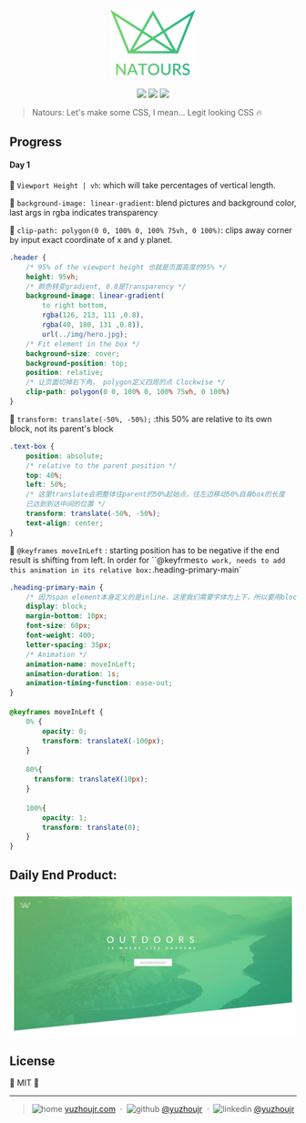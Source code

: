 <h3 style="text-align:center;font-weight: 300;" align="center">
  <img src="../img/logo-green-2x.png" width="150px">
</h3>

<p align="center">
  <img src="https://img.shields.io/badge/license-MIT-yellow.svg?style=flat-square">
  <img src="https://img.shields.io/badge/downloads-0k-yellow.svg?style=flat-square">
  <img src="https://img.shields.io/badge/build-passing-yellow.svg?style=flat-square">
</p>


> Natours: Let's make some CSS, I mean... Legit looking CSS 🔥


## Progress

#### Day 1

🍉 `Viewport Height | vh`:  which will take percentages of vertical length.

🍇 `background-image: linear-gradient`: blend pictures and background color, last args in rgba indicates transparency

🍈 `clip-path: polygon(0 0, 100% 0, 100% 75vh, 0 100%)`: clips away corner by input exact coordinate of x and y planet.

```css
.header {
    /* 95% of the viewport height 也就是页面高度的95% */
    height: 95vh;
    /* 颜色转变gradient, 0.8是Transparency */
    background-image: linear-gradient(
        to right bottom,
        rgba(126, 213, 111 ,0.8),
        rgba(40, 180, 131 ,0.8)),
        url(../img/hero.jpg);
    /* Fit element in the box */
    background-size: cover;
    background-position: top;
    position: relative;
    /* 让页面切掉右下角， polygon定义四周的点 Clockwise */
    clip-path: polygon(0 0, 100% 0, 100% 75vh, 0 100%)
}
```

🍑 `transform: translate(-50%, -50%);` :this 50% are relative to its own block, not its parent's block

```css
.text-box {
    position: absolute;
    /* relative to the parent position */
    top: 40%;
    left: 50%;
    /* 这里translate会把整体往parent的50%起始点，往左边移动50%自身box的长度
    已达到到达中间的位置 */
    transform: translate(-50%, -50%);
    text-align: center;
}
```

🍍 `@keyframes moveInLeft` : starting position has to be negative if the end result is shifting from left. In order for ``@keyfrmes` to work, needs to add this animation in its relative box: `.heading-primary-main`


```css
.heading-primary-main {
    /* 因为span element本身定义的是inline，这里我们需要字体为上下，所以要用block */
    display: block;
    margin-bottom: 10px;
    font-size: 60px;
    font-weight: 400;
    letter-spacing: 35px;
    /* Animation */
    animation-name: moveInLeft;
    animation-duration: 1s;
    animation-timing-function: ease-out;
}

@keyframes moveInLeft {
    0% {
        opacity: 0;
        transform: translateX(-100px);
    }

    80%{
      transform: translateX(10px);
    }

    100%{
        opacity: 1;
        transform: translate(0);
    }
}
```

## Daily End Product:
![Day1](../docs/progress/day1.png)


## License

🌱 MIT 🌱

---

> ![home](http://yuzhoujr.com/emoji/home.svg) [yuzhoujr.com](http://www.yuzhoujr.com) &nbsp;&middot;&nbsp;
> ![github](http://yuzhoujr.com/emoji/github.svg)  [@yuzhoujr](https://github.com/yuzhoujr) &nbsp;&middot;&nbsp;
> ![linkedin](http://yuzhoujr.com/emoji/linkedin.svg)  [@yuzhoujr](https://linkedin.com/in/yuzhoujr)
